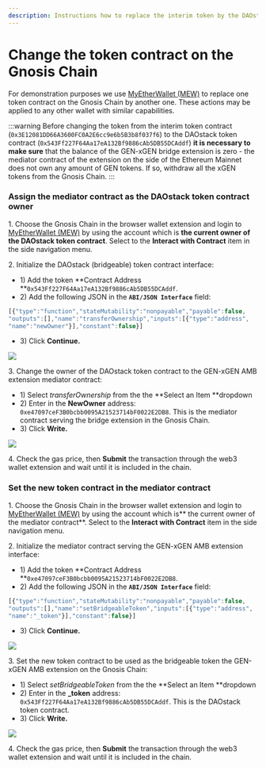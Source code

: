 ```yaml
---
description: Instructions how to replace the interim token by the DAOstack token contract
---
```


# Change the token contract on the Gnosis Chain

For demonstration purposes we use [MyEtherWallet (MEW)](https://www.myetherwallet.com/access-my-wallet)  to replace one token contract on the Gnosis Chain by another one. These actions may be applied to any other wallet with similar capabilities.

:::warning
Before changing the token from the interim token contract (`0x3E12081DD66A3600FC0A2E6cc9e6b5B3b8f037f6`) to the DAOstack token contract (`0x543Ff227F64Aa17eA132Bf9886cAb5DB55DCAddf`) **it is necessary to make sure** that the balance of the GEN-xGEN bridge extension is zero - the mediator contract of the extension on the side of the Ethereum Mainnet does not own any amount of GEN tokens. If so, withdraw all the xGEN tokens from the Gnosis Chain.
:::

### Assign the mediator contract as the DAOstack token contract owner

1\. Choose the Gnosis Chain in the browser wallet extension and login to [MyEtherWallet (MEW)](https://www.myetherwallet.com/access-my-wallet) by using the account which is **the current owner of the DAOstack token contract**. Select to the **Interact with Contract** item in the side navigation menu.

2\. Initialize the DAOstack (bridgeable) token contract interface:

* 1\) Add the token **Contract Address **`0x543Ff227F64Aa17eA132Bf9886cAb5DB55DCAddf`.
* 2\) Add the following JSON in the **`ABI/JSON Interface`** field:

```javascript
[{"type":"function","stateMutability":"nonpayable","payable":false,
"outputs":[],"name":"transferOwnership","inputs":[{"type":"address",
"name":"newOwner"}],"constant":false}]
```

* 3\) Click **Continue.**

![](</img/specs/bridges/image-22.png>)

3\. Change the owner of the DAOstack token contract to the GEN-xGEN AMB extension mediator contract:

* 1\) Select _transferOwnership_ from the the **Select an Item **dropdown
* 2\) Enter in the **NewOwner** address: `0xe47097ceF3B0bcbb0095A21523714bF0022E2DB8`. This is the  mediator contract serving the bridge extension in the Gnosis Chain.
* 3\) Click **Write.**

![](</img/specs/bridges/image-23.png>)

4\. Check the gas price, then **Submit** the transaction through the web3 wallet extension and wait until it is included in the chain.

### Set the new token contract in the mediator contract

1\. Choose the Gnosis Chain in the browser wallet extension and login to [MyEtherWallet (MEW)](https://www.myetherwallet.com/access-my-wallet) by using the account which is** the current owner of the mediator contract**. Select to the **Interact with Contract** item in the side navigation menu.

2\. Initialize the mediator contract serving the GEN-xGEN AMB extension interface:

* 1\) Add the token **Contract Address **`0xe47097ceF3B0bcbb0095A21523714bF0022E2DB8`.
* 2\) Add the following JSON in the **`ABI/JSON Interface`** field:

```javascript
[{"type":"function","stateMutability":"nonpayable","payable":false,
"outputs":[],"name":"setBridgeableToken","inputs":[{"type":"address",
"name":"_token"}],"constant":false}]
```

* 3\) Click **Continue.**

![](</img/specs/bridges/image-24.png>)

3\. Set the new token contract to be used as the bridgeable token the GEN-xGEN AMB extension on the Gnosis Chain:

* 1\) Select _setBridgeableToken_ from the the **Select an Item **dropdown
* 2\) Enter in the **\_token** address: `0x543Ff227F64Aa17eA132Bf9886cAb5DB55DCAddf`. This is the DAOstack token contract.
* 3\) Click **Write.**

![](</img/specs/bridges/image-26.png>)

4\. Check the gas price, then **Submit** the transaction through the web3 wallet extension and wait until it is included in the chain.
